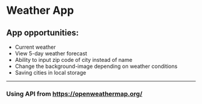 # Weather App
## App opportunities:
  * Current weather
  * View 5-day weather forecast
  * Ability to input zip code of city instead of name
  * Change the background-image depending on weather conditions
  * Saving cities in local storage
***
### Using API from https://openweathermap.org/